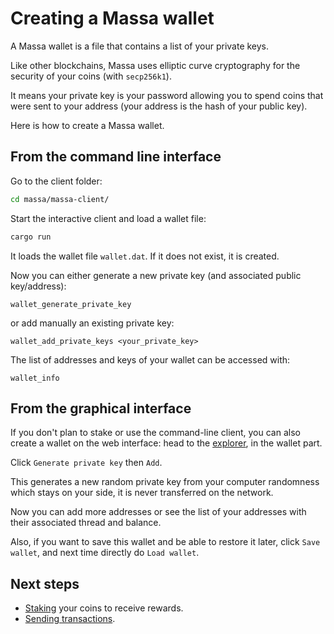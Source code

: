 # Creating a Massa wallet

A Massa wallet is a file that contains a list of your private keys.

Like other blockchains, Massa uses elliptic curve cryptography for the
security of your coins (with `secp256k1`).

It means your private key is your password allowing you to spend coins
that were sent to your address (your address is the hash of your public
key).

Here is how to create a Massa wallet.

## From the command line interface

Go to the client folder:

```bash
cd massa/massa-client/
```

Start the interactive client and load a wallet file:

```bash
cargo run
```

It loads the wallet file `wallet.dat`. If it does not exist, it is
created.

Now you can either generate a new private key (and associated public key/address):

```plain
wallet_generate_private_key
```

or add manually an existing private key:

```plain
wallet_add_private_keys <your_private_key>
```

The list of addresses and keys of your wallet can be accessed with:

```plain
wallet_info
```

## From the graphical interface

If you don't plan to stake or use the command-line client, you can also
create a wallet on the web interface: head to the
[explorer](https://test.massa.net), in the wallet part.

Click `Generate private key` then `Add`.

This generates a new random private key from your computer randomness
which stays on your side, it is never transferred on the network.

Now you can add more addresses or see the list of your addresses with
their associated thread and balance.

Also, if you want to save this wallet and be able to restore it later,
click `Save wallet`, and next time directly do `Load wallet`.

## Next steps

-   [Staking](staking.md) your coins to receive rewards.
-   [Sending transactions](transaction.md).
